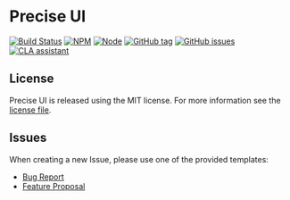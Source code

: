 # Precise UI

[![Build Status](https://travis-ci.org/ZEISS/precise-ui.svg?branch=master)](https://travis-ci.org/ZEISS/precise-ui)
[![NPM](https://img.shields.io/npm/v/precise-ui.svg)](https://www.npmjs.com/package/precise-ui)
[![Node](https://img.shields.io/node/v/precise-ui.svg)](https://www.npmjs.com/package/precise-ui)
[![GitHub tag](https://img.shields.io/github/tag/ZEISS/precise-ui.svg)](https://github.com/ZEISS/precise-ui/releases)
[![GitHub issues](https://img.shields.io/github/issues/ZEISS/precise-ui.svg)](https://github.com/ZEISS/precise-ui/issues)
[![CLA assistant](https://cla-assistant.io/readme/badge/ZEISS/precise-ui)](https://cla-assistant.io/ZEISS/precise-ui)

## License

Precise UI is released using the MIT license. For more information see the [license file](LICENSE).

## Issues

When creating a new Issue, please use one of the provided templates:

- [Bug Report](https://github.com/ZEISS/precise-ui/issues/new?template=bugs.md)
- [Feature Proposal](https://github.com/ZEISS/precise-ui/issues/new?template=features.md)
